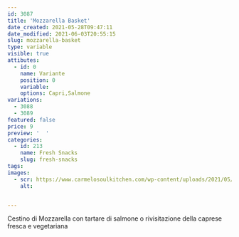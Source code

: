 ```yaml
---
id: 3087
title: 'Mozzarella Basket'
date_created: 2021-05-28T09:47:11
date_modified: 2021-06-03T20:55:15
slug: mozzarella-basket
type: variable
visible: true
attibutes: 
  - id: 0
    name: Variante
    position: 0
    variable: 
    options: Capri,Salmone
variations:
  - 3088
  - 3089
featured: false
price: 9
preview: '  '
categories: 
  - id: 213
    name: Fresh Snacks
    slug: fresh-snacks
tags: 
images: 
  - scr: https://www.carmelosoulkitchen.com/wp-content/uploads/2021/05/MOZZARELLA-BASKET-fs8.png
    alt: 


---
```


<p class="p1">Cestino di Mozzarella con tartare di salmone o rivisitazione della caprese fresca e vegetariana</p>

